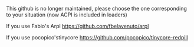 This github is no longer maintained, please choose the one corresponding to your situation
(now ACPI is included in loaders)

If you use Fabio's Arpl
https://github.com/fbelavenuto/arpl

If you use pocopico'stinycore
https://github.com/pocopico/tinycore-redpill
